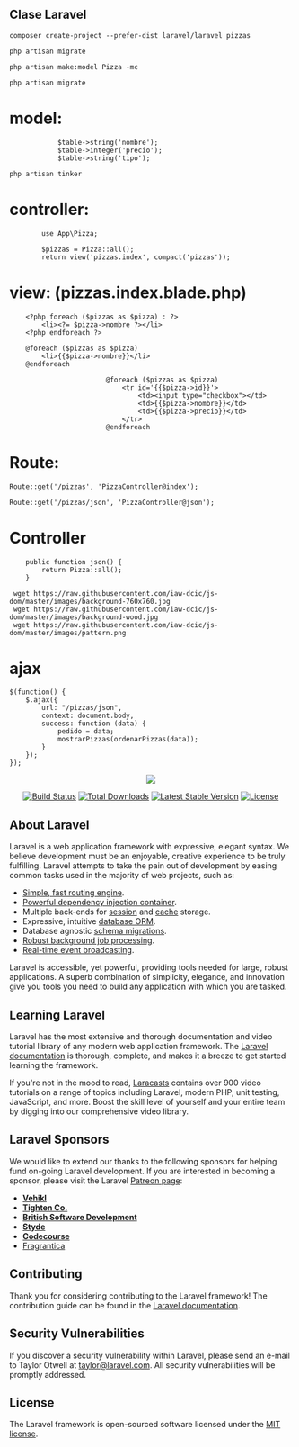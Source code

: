 ## Clase Laravel

`composer create-project --prefer-dist laravel/laravel pizzas`

`php artisan migrate`

`php artisan make:model Pizza -mc`

`php artisan migrate`

# model:

```
            $table->string('nombre');
            $table->integer('precio');
            $table->string('tipo');
```

`php artisan tinker`

# controller:

```
		use App\Pizza;

		$pizzas = Pizza::all();
		return view('pizzas.index', compact('pizzas'));
```

# view: (pizzas.index.blade.php)

```
	<?php foreach ($pizzas as $pizza) : ?>
		<li><?= $pizza->nombre ?></li>	
	<?php endforeach ?>
```
```
	@foreach ($pizzas as $pizza)
		<li>{{$pizza->nombre}}</li>	
	@endforeach
```
```
 						@foreach ($pizzas as $pizza)
							<tr id='{{$pizza->id}}'>
								<td><input type="checkbox"></td>
								<td>{{$pizza->nombre}}</td>
								<td>{{$pizza->precio}}</td>
							</tr>	
						@endforeach
```

# Route:

`Route::get('/pizzas', 'PizzaController@index');`

`Route::get('/pizzas/json', 'PizzaController@json');`


# Controller

```
	public function json() {
		return Pizza::all();
	}
```

```
 wget https://raw.githubusercontent.com/iaw-dcic/js-dom/master/images/background-760x760.jpg
 wget https://raw.githubusercontent.com/iaw-dcic/js-dom/master/images/background-wood.jpg
 wget https://raw.githubusercontent.com/iaw-dcic/js-dom/master/images/pattern.png
```


# ajax

```
$(function() {
    $.ajax({
        url: "/pizzas/json",
        context: document.body,
        success: function (data) {
            pedido = data;
            mostrarPizzas(ordenarPizzas(data));
        }
    });
});
```







<p align="center"><img src="https://laravel.com/assets/img/components/logo-laravel.svg"></p>

<p align="center">
<a href="https://travis-ci.org/laravel/framework"><img src="https://travis-ci.org/laravel/framework.svg" alt="Build Status"></a>
<a href="https://packagist.org/packages/laravel/framework"><img src="https://poser.pugx.org/laravel/framework/d/total.svg" alt="Total Downloads"></a>
<a href="https://packagist.org/packages/laravel/framework"><img src="https://poser.pugx.org/laravel/framework/v/stable.svg" alt="Latest Stable Version"></a>
<a href="https://packagist.org/packages/laravel/framework"><img src="https://poser.pugx.org/laravel/framework/license.svg" alt="License"></a>
</p>

## About Laravel

Laravel is a web application framework with expressive, elegant syntax. We believe development must be an enjoyable, creative experience to be truly fulfilling. Laravel attempts to take the pain out of development by easing common tasks used in the majority of web projects, such as:

- [Simple, fast routing engine](https://laravel.com/docs/routing).
- [Powerful dependency injection container](https://laravel.com/docs/container).
- Multiple back-ends for [session](https://laravel.com/docs/session) and [cache](https://laravel.com/docs/cache) storage.
- Expressive, intuitive [database ORM](https://laravel.com/docs/eloquent).
- Database agnostic [schema migrations](https://laravel.com/docs/migrations).
- [Robust background job processing](https://laravel.com/docs/queues).
- [Real-time event broadcasting](https://laravel.com/docs/broadcasting).

Laravel is accessible, yet powerful, providing tools needed for large, robust applications. A superb combination of simplicity, elegance, and innovation give you tools you need to build any application with which you are tasked.

## Learning Laravel

Laravel has the most extensive and thorough documentation and video tutorial library of any modern web application framework. The [Laravel documentation](https://laravel.com/docs) is thorough, complete, and makes it a breeze to get started learning the framework.

If you're not in the mood to read, [Laracasts](https://laracasts.com) contains over 900 video tutorials on a range of topics including Laravel, modern PHP, unit testing, JavaScript, and more. Boost the skill level of yourself and your entire team by digging into our comprehensive video library.

## Laravel Sponsors

We would like to extend our thanks to the following sponsors for helping fund on-going Laravel development. If you are interested in becoming a sponsor, please visit the Laravel [Patreon page](http://patreon.com/taylorotwell):

- **[Vehikl](http://vehikl.com)**
- **[Tighten Co.](https://tighten.co)**
- **[British Software Development](https://www.britishsoftware.co)**
- **[Styde](https://styde.net)**
- **[Codecourse](https://www.codecourse.com)**
- [Fragrantica](https://www.fragrantica.com)

## Contributing

Thank you for considering contributing to the Laravel framework! The contribution guide can be found in the [Laravel documentation](http://laravel.com/docs/contributions).

## Security Vulnerabilities

If you discover a security vulnerability within Laravel, please send an e-mail to Taylor Otwell at taylor@laravel.com. All security vulnerabilities will be promptly addressed.

## License

The Laravel framework is open-sourced software licensed under the [MIT license](http://opensource.org/licenses/MIT).

